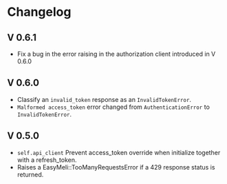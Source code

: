 # Changelog

## V 0.6.1
- Fix a bug in the error raising in the authorization client introduced in V 0.6.0

## V 0.6.0
- Classify an `invalid_token` response as an `InvalidTokenError`.
- `Malformed access_token` error changed from `AuthenticationError` to `InvalidTokenError`.

## V 0.5.0
- `self.api_client` Prevent access_token override when initialize together with a refresh_token.
- Raises a EasyMeli::TooManyRequestsError if a 429 response status is returned.
